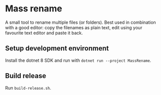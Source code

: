 Mass rename
============
A small tool to rename multiple files (or folders).
Best used in combination with a good editor: copy the filenames as plain text,
edit using your favourite text editor and paste it back.

Setup development environment
------------------------------
Install the dotnet 8 SDK and run with `dotnet run --project MassRename`.

Build release
--------------
Run `build-release.sh`.
